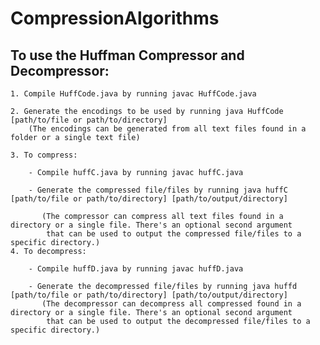 # CompressionAlgorithms

## To use the Huffman Compressor and Decompressor:
    1. Compile HuffCode.java by running javac HuffCode.java
    
    2. Generate the encodings to be used by running java HuffCode [path/to/file or path/to/directory] 
        (The encodings can be generated from all text files found in a folder or a single text file)
        
    3. To compress:
    
        - Compile huffC.java by running javac huffC.java

        - Generate the compressed file/files by running java huffC  [path/to/file or path/to/directory] [path/to/output/directory]
        
           (The compressor can compress all text files found in a directory or a single file. There's an optional second argument
            that can be used to output the compressed file/files to a specific directory.)
    4. To decompress:
    
        - Compile huffD.java by running javac huffD.java
        
        - Generate the decompressed file/files by running java huffd  [path/to/file or path/to/directory] [path/to/output/directory]
           (The decompressor can decompress all compressed found in a directory or a single file. There's an optional second argument
            that can be used to output the decompressed file/files to a specific directory.)
